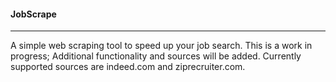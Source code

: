 #### JobScrape 
***	
A simple web scraping tool to speed up your job search. This is a work in progress; Additional functionality and sources will be added.  Currently supported sources are indeed.com and ziprecruiter.com. 
